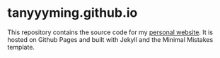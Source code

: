 # tanyyyming.github.io

This repository contains the source code for my [personal website](https://tanyyyming.github.io/). 
It is hosted on Github Pages and built with Jekyll and the Minimal Mistakes template.